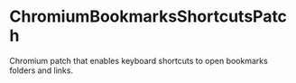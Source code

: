 # ChromiumBookmarksShortcutsPatch
Chromium patch that enables keyboard shortcuts to open bookmarks folders and links.
